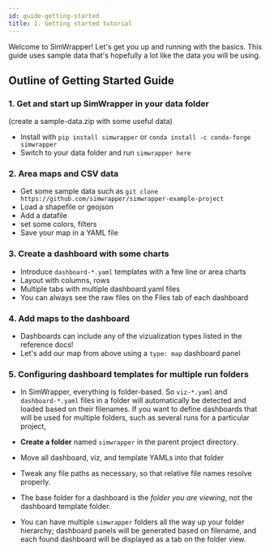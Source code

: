 ```yaml
---
id: guide-getting-started
title: 1. Getting started tutorial
---
```


Welcome to SimWrapper! Let's get you up and running with the basics. This guide uses sample data that's hopefully a lot like the data you will be using.

## Outline of Getting Started Guide

### 1. Get and start up SimWrapper in your data folder

(create a sample-data.zip with some useful data)

- Install with `pip install simwrapper` or `conda install -c conda-forge simwrapper`
- Switch to your data folder and run `simwrapper here`

### 2. Area maps and CSV data

- Get some sample data such as `git clone https://github.com/simwrapper/simwrapper-example-project`
- Load a shapefile or geojson
- Add a datafile
- set some colors, filters
- Save your map in a YAML file

### 3. Create a dashboard with some charts

- Introduce `dashboard-*.yaml` templates with a few line or area charts
- Layout with columns, rows
- Multiple tabs with multiple dashboard.yaml files
- You can always see the raw files on the Files tab of each dashboard

### 4. Add maps to the dashboard

- Dashboards can include any of the vizualization types listed in the reference docs!
- Let's add our map from above using a `type: map` dashboard panel

### 5. Configuring dashboard templates for multiple run folders

- In SimWrapper, everything is folder-based. So `viz-*.yaml` and `dashboard-*.yaml` files in a folder will automatically be detected and loaded based on their filenames. If you want to define dashboards that will be used for multiple folders, such as several runs for a particular project,

- **Create a folder** named `simwrapper` in the parent project directory.
- Move all dashboard, viz, and template YAMLs into that folder
- Tweak any file paths as necessary, so that relative file names resolve properly.
- The base folder for a dashboard is the _folder you are viewing_, not the dashboard template folder.
- You can have multiple `simwrapper` folders all the way up your folder hierarchy; dashboard panels will be generated based on filename, and each found dashboard will be displayed as a tab on the folder view.
